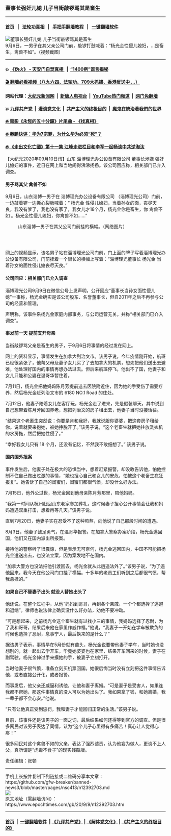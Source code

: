 ### 董事长强奸儿媳 儿子当街敲锣骂其是畜生
------------------------

#### [首页](https://github.com/gfw-breaker/banned-news3/blob/master/README.md) &nbsp;&nbsp;|&nbsp;&nbsp; [法轮功真相](https://github.com/begood0513/basic/blob/master/README.md)  &nbsp;&nbsp;|&nbsp;&nbsp; [手把手翻墙教程](https://github.com/gfw-breaker/guides/wiki)  &nbsp;&nbsp;|&nbsp;&nbsp; [一键翻墙软件](https://github.com/gfw-breaker/nogfw/blob/master/README.md)  



<div><img alt="董事长强奸儿媳 儿子当街敲锣骂其是畜生" class="attachment-djy_600_400 size-djy_600_400 wp-post-image" src="https://i.epochtimes.com/assets/uploads/2020/09/2zibo-1-600x400.jpg"/>
<div class="caption">
 9月6日，一男子在其父亲公司门前，敲锣打鼓喊着：“杨光金性侵儿媳妇，...是畜生，禽兽不如”。（视频截图）
</div></div><hr/>

#### 💥 [《伪火》 - 天安门自焚真相 ](http://141.164.51.119:10000/videos/blog/weihuo.html)&nbsp; |&nbsp; [“1400例”谎言揭秘  ](http://141.164.51.119:10000/videos/blog/jiexi1400.html)

#### [ 🎬  翻墙必看视频（八九六四、法轮功、709大抓捕、香港反送中 ...）](https://github.com/gfw-breaker/links/blob/master/banned.md)

#### 网站代理：[大纪元新闻网](http://167.172.10.89:10080/gb/) &nbsp;|&nbsp; [新唐人电视台](http://167.172.10.89:8808/gb/)  &nbsp;|&nbsp; [YouTube热门频道](http://158.247.203.241/youtube.html) &nbsp;|&nbsp; [网门免翻墙](http://158.247.203.241:11000/show.aspx?name=ogHome)

#### 💥 [九评共产党](http://141.164.51.119:10000/videos/res/jiuping/)&nbsp; |&nbsp; [漫谈党文化](http://141.164.51.119:10000/videos/res/mtdwh/)&nbsp; |&nbsp; [共产主义的终极目的](http://141.164.51.119:10000/videos/res/zjmd/)&nbsp; |&nbsp; [魔鬼在統治著我們的世界](http://141.164.51.119:10000/videos/res/TheSpecter/)  

#### [ 🔥  電影《永恆的五十分鐘》片尾曲 - 《找真相》](http://141.164.51.119:10000/videos/news/../legend/index.html)

#### [ 🔥  秦鹏快评：华为7宗罪，为什么华为必须“死”？](http://141.164.51.119:10000/videos/news/qp01.html)

#### [ 🔥  《走出文化亡國》第十一集 江峰走进栏目和李军一起畅谈中共逆淘汰](http://141.164.51.119:10000/videos/news/../res/zcwhwg/index.html)

<div><p>
 【大纪元2020年09月10日讯】山东
 <ok href="https://www.epochtimes.com/gb/tag/%E6%B7%84%E5%8D%9A%E7%90%86%E5%85%89%E5%8A%9E%E5%85%AC%E8%AE%BE%E5%A4%87%E6%9C%89%E9%99%90%E5%85%AC%E5%8F%B8.html">
  淄博理光办公设备有限公司
 </ok>
 董事长涉嫌
 <ok href="https://www.epochtimes.com/gb/tag/%E5%BC%BA%E5%A5%B8.html">
  强奸
 </ok>
 儿媳妇的事件，近日在网上和当地闹得沸沸扬扬。该公司回应称，相关部门已介入调查。
</p>
<h4>
 <strong>
  男子骂其父
  <ok href="https://www.epochtimes.com/gb/tag/%E7%A6%BD%E5%85%BD%E4%B8%8D%E5%A6%82.html">
   禽兽不如
  </ok>
 </strong>
</h4>
<p>
 9月6日，山东淄博一男子在
 <ok href="https://www.epochtimes.com/gb/tag/%E6%B7%84%E5%8D%9A%E7%90%86%E5%85%89%E5%8A%9E%E5%85%AC%E8%AE%BE%E5%A4%87%E6%9C%89%E9%99%90%E5%85%AC%E5%8F%B8.html">
  淄博理光办公设备有限公司
 </ok>
 （淄博理光公司）门前，一边敲着锣一边撕心裂肺喊着：“
 <ok href="https://www.epochtimes.com/gb/tag/%E6%9D%A8%E5%85%89%E9%87%91.html">
  杨光金
 </ok>
 性侵儿媳妇，当着孙女的面，丧尽天良，我没有爹了，我也没有家了，我女儿才18个月，杨光金你是畜生，你
 <ok href="https://www.epochtimes.com/gb/tag/%E7%A6%BD%E5%85%BD%E4%B8%8D%E5%A6%82.html">
  禽兽不如
 </ok>
 。杨光金性侵儿媳妇，你禽兽不如……”
</p>
<figure class="wp-caption aligncenter" id="attachment_12392796" style="width: 473px">
 <ok href="https://i.epochtimes.com/assets/uploads/2020/09/zibo-1.jpg">
  <img alt="" class="wp-image-12392796" src="https://i.epochtimes.com/assets/uploads/2020/09/zibo-1-600x419.jpg"/>
 </ok>
 <br/><figcaption class="wp-caption-text">
  山东淄博一男子在其父公司门前挂的横幅。（网络图片）
 </figcaption><br/>
</figure><br/>
<p>
 网上的视频显示，该名男子站在淄博理光公司门前，门上面的牌子写着淄博理光办公设备有限公司，门前挂着一个很长的横幅上写着：“淄博理光董事长
 <ok href="https://www.epochtimes.com/gb/tag/%E6%9D%A8%E5%85%89%E9%87%91.html">
  杨光金
 </ok>
 当着孙女的面性侵儿媳丧尽天良。”
</p>
<h4>
 <strong>
  公司回应：相关部门已介入调查
 </strong>
</h4>
<p>
 淄博理光公司9月9日在微信公号上发声明，公开回应“董事长当孙女面性侵儿媳”一事称，杨光金确实是该公司股东、名誉董事长，但自2011年之后不再参与公司的经营和管理。
</p>
<p>
 声明称，该事件系杨光金家庭内部事务，与公司运营无关。并称“相关部门已介入调查”。
</p>
<h4>
 <strong>
  事发前一天 提前支开母亲
  <br/>
 </strong>
</h4>
<p>
 当街敲锣骂父亲是畜生的男子，于9月6日将事情的经过发在网上。
</p>
<p>
 网上的资料显示，事情发生在加拿大列治文市。该男子说，今年疫情刚开始，航班已经很紧张了，他帮父母及妻子女儿买了了去加拿大的机票，想先把他们送出去避难，他处理好国内的事情再想办法过去。但后来航班停飞，他出不了国，他妻子和女儿只能和公婆在温哥华暂住着。
</p>
<p>
 7月11日，杨光金把他妈妈陈月芳提前送去医院附近住，因为她的手受伤了需要疗养，然后杨光金赶列治文市的 6180 NO.1 Road 的住处。
</p>
<p>
 7月12日，他妻子陪着女儿在客厅玩，杨光金走了进来，先是假装聊天，其中说到自己想带着陈月芳回国养老，想把列治文的房子租出去，他妻子当时没接话茬。
</p>
<p>
 “结果这个老畜生突然说：你要是肯和我好，我就说服你婆婆，把这套房子租给你。说着就要来抱她，被她挣脱开了。”该男子说，“这个老畜生就把她往放洗衣机的水房拖，然后把她性侵了。”
</p>
<p>
 “幸好我女儿只有 18 个月，还没有记忆，不然我不敢细想了。” 该男子说。
</p>
<h4>
 <strong>
  国内国外报案
 </strong>
</h4>
<p>
 事件发生后，他妻子处在极大的恐惧当中，想着赶紧报警，却没敢告诉他，怕他控制不住自己做出过激的事情，“她也担心自己和女儿的安危，怕被这个老畜生疯狂报复”。她告诉了自己的闺蜜们，闺蜜们都很气愤，却没什么好办法。
</p>
<p>
 7月15日，他外公过世，杨光金回到他母亲陈月芳那里，陪他妈妈。
</p>
<p>
 “我第一时间从杭州赶回山东老家参加葬礼，这时候妻子担心公开事情会让我和妈妈遭遇双重打击，想着再等几天。”该男子说。
</p>
<p>
 直到7月20日，他妻子实在忍受不了这种煎熬，向他说了自己那段时间的遭遇。
</p>
<p>
 8月3日，他妻子鼓足勇气，在温哥华报警。在加拿大警察办案阶段，杨光金逃回国，他们又在国内派出所报案。
</p>
<p>
 接待他的警察听了很震惊，但是表示无可奈何，杨光金逃回国内，中国不可能把杨光金遣送出去，也没法立案，因为案发地不在国内。
</p>
<p>
 “加拿大警方也没法把他引渡回去，杨光金就从此逍遥法外了。”该男子说，“为了逼他回来，我今天在他公司门口挂了横幅。十多年的老员工们听到之后都很气愤，帮我悬挂的。”
</p>
<h4>
 <strong>
  如果自己不替妻子出头 就没人替她出头了
  <br/>
 </strong>
</h4>
<p>
 他还说，在整个过程中，从他“妈妈到哥哥，再到各个亲戚，一个个都选择了逃避和退缩”。律师也说法律上确实没什么好办法，劝他不要冲动。
</p>
<p>
 “可是想起来，之前杨光金这个畜生就有过找小三的事情，我妈妈选择了忍耐，为了我和哥哥，结果后来他在家里作威作福。”他说，“我妻子一开始在学车被欺负的时候也选择了忍耐，息事宁人，最后换来的是什么？”
</p>
<p>
 据该男子表示，事情早在5月份就有苗头，杨光金说要带他妻子学车，当时她也没想别的，就一起出去学开车，毕竟她婆婆也在家里，结果开车回来的时候，妻子在副驾驶，杨光金伸过手来摸她的手，被妻子立刻打开。
</p>
<p>
 当时他妻子很气愤，准备立刻买机票回国。她很后悔当时没有立刻把这件事情告诉他，或者直接公开化，或者报警。
</p>
<p>
 而事发后，他父亲还威逼利诱他，让他和妻子离婚。“可是妻子是受害人，如果连我都不帮她，那这件事情真的没人可以为她出头了。我如果拿了钱，和她离婚，我一辈子都不会心安。”他说。
</p>
<p>
 “只有让他真正受到惩罚，我和妻子才能回归正常的生活。”该男子说。
</p>
<p>
 目前，该事件还是该男子的一面之词，最后结果如何还得等到官方的调查。但是很多网民对该男子表达了同情，认为“这个儿子心里得有多痛苦！真心让人觉得心疼！”
</p>
<p>
 很多网民对这个禽兽不如的父亲，表达了强烈谴责，认为他妄为做人，更谈不上人父，真所谓是“虎毒不食子”的现实残酷版。
</p>
<p>
 责任编辑：张顿
</p>
<p>
</p>
</div>
<hr/>
手机上长按并复制下列链接或二维码分享本文章：<br/>
https://github.com/gfw-breaker/banned-news3/blob/master/pages/nsc413/n12392703.md <br/>
<a href='https://github.com/gfw-breaker/banned-news3/blob/master/pages/nsc413/n12392703.md'><img src='https://github.com/gfw-breaker/banned-news3/blob/master/pages/nsc413/n12392703.md.png'/></a> <br/>
原文地址（需翻墙访问）：https://www.epochtimes.com/gb/20/9/9/n12392703.htm


------------------------
#### [首页](https://github.com/gfw-breaker/banned-news3/blob/master/README.md) &nbsp;|&nbsp; [一键翻墙软件](https://github.com/gfw-breaker/nogfw/blob/master/README.md) &nbsp;| [《九评共产党》](https://github.com/gfw-breaker/9ping.md/blob/master/README.md#九评之一评共产党是什么) | [《解体党文化》](https://github.com/gfw-breaker/jtdwh.md/blob/master/README.md) | [《共产主义的终极目的》](https://github.com/gfw-breaker/gczydzjmd.md/blob/master/README.md)


<img src='http://gfw-breaker.win/banned-news3/pages/nsc413/n12392703.md' width='0px' height='0px'/>